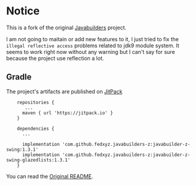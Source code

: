 # Notice

This is a fork of the original [Javabuilders](https://github.com/jacek99/javabuilders) project.

I am not going to maitain or add new features to it, I just tried to fix the `illegal reflective access`
problems related to jdk9 module system. It seems to work right now without any warning but I can't say for sure because
the project use reflection a lot.

## Gradle

The project's artifacts are published on [JitPack](https://jitpack.io/#fedxyz/javabuilders-z)

```
    repositories {
       ...
      maven { url 'https://jitpack.io' }
    }

    dependencies {
      ...

      implementation 'com.github.fedxyz.javabuilders-z:javabuilder-z-swing:1.3.1'
      implementation 'com.github.fedxyz.javabuilders-z:javabuilder-z-swing-glazedlists:1.3.1'
    }

```

You can read the [Original README](Original_README.md).
